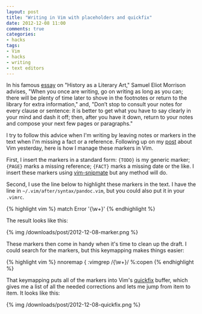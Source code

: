 ```yaml
---
layout: post
title: "Writing in Vim with placeholders and quickfix"
date: 2012-12-08 11:00
comments: true
categories: 
- hacks
tags:
- Vim
- hacks
- writing
- text editors
---
```


In his famous [essay][] on "History as a Literary Art," Samuel Eliot
Morrison advises, "When you once are writing, go on writing as long as
you can; there will be plenty of time later to shove in the footnotes or
return to the library for extra information," and, "Don’t stop to
consult your notes for every clause or sentence: it is better to get
what you have to say clearly in your mind and dash it off; then, after
you have it down, return to your notes and compose your next few pages
or paragraphs."

I try to follow this advice when I'm writing by leaving notes or markers
in the text when I'm missing a fact or a reference. Following up on my
[post][] about Vim yesterday, here is how I manage these markers in Vim.

First, I insert the markers in a standard form: `{TODO}` is my generic
marker; `{PAGE}` marks a missing reference; `{FACT}` marks a missing
date or the like. I insert these markers using [vim-snipmate][] but any
method will do.

Second, I use the line below to highlight these markers in the text. I 
have the line in `~/.vim/after/syntax/pandoc.vim`, but you could also 
put it in your `.vimrc`.

{% highlight vim %}
match Error '{\w\+}'
{% endhighlight %}

The result looks like this:

{% img /downloads/post/2012-12-08-marker.png %}

These markers then come in handy when it's time to clean up the draft. I
could search for the markers, but this keymapping makes things easier:

{% highlight vim %}
nnoremap <leader>{ :vimgrep /{\w\+}/ %<CR>:copen<CR>
{% endhighlight %}

That keymapping puts all of the markers into Vim's [quickfix][] buffer, 
which gives me a list of all the needed corrections and lets me jump 
from item to item. It looks like this:

{% img /downloads/post/2012-12-08-quickfix.png %}

  [quickfix]: http://vimdoc.sourceforge.net/htmldoc/quickfix.html
  [post]: http://lincolnmullen.com/blog/cleanup-your-markdown-text-in-vim-with-equalprg/
  [vim-snipmate]: https://github.com/garbas/vim-snipmate
  [essay]: http://www.wiu.edu/cas/history/pdf/HistoryasaLiteraryArt.pdf


